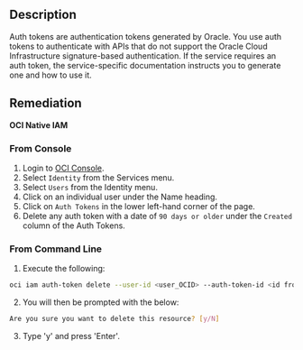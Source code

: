 ## Description

Auth tokens are authentication tokens generated by Oracle. You use auth tokens to authenticate with APIs that do not support the Oracle Cloud Infrastructure signature-based authentication. If the service requires an auth token, the service-specific documentation instructs you to generate one and how to use it.

## Remediation

**OCI Native IAM**

### From Console

1. Login to [OCI Console](https://www.oracle.com/cloud/).
2. Select `Identity` from the Services menu.
3. Select `Users` from the Identity menu.
4. Click on an individual user under the Name heading.
5. Click on `Auth Tokens` in the lower left-hand corner of the page.
6. Delete any auth token with a date of `90 days or older` under the `Created` column of the Auth Tokens.

### From Command Line

1. Execute the following:

```bash
oci iam auth-token delete --user-id <user_OCID> --auth-token-id <id from above>
```

2. You will then be prompted with the below:

```bash
Are you sure you want to delete this resource? [y/N]
```

3. Type 'y' and press 'Enter'.